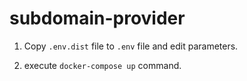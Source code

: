 # subdomain-provider

1. Copy `.env.dist` file to `.env` file and edit parameters.

2. execute `docker-compose up` command.
